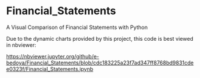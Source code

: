 # Financial_Statements
A Visual Comparison of Financial Statements with Python

Due to the dynamic charts provided by this project, this code is best viewed in nbviewer:

https://nbviewer.jupyter.org/github/e-bedoya/Financial_Statements/blob/cdc183225a23f7ad347ff8768bd9831cdee0323f/Financial_Statements.ipynb
